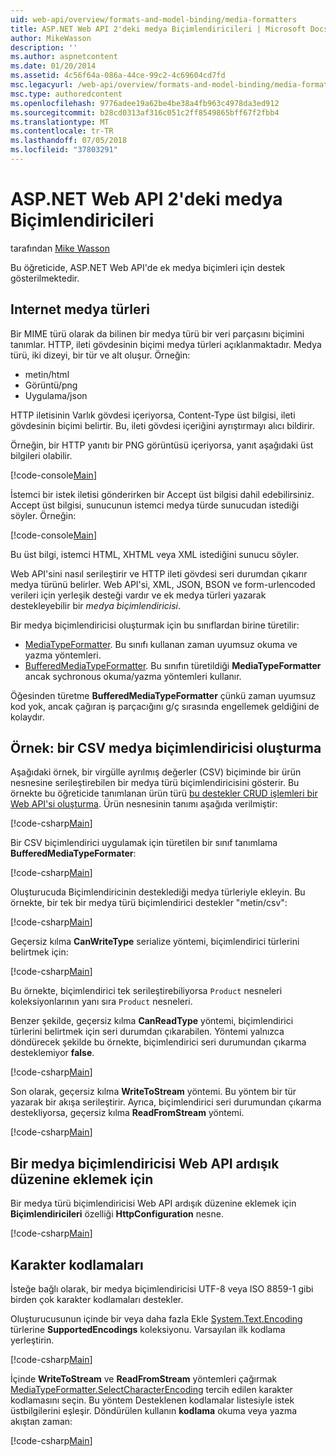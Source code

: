 ```yaml
---
uid: web-api/overview/formats-and-model-binding/media-formatters
title: ASP.NET Web API 2'deki medya Biçimlendiricileri | Microsoft Docs
author: MikeWasson
description: ''
ms.author: aspnetcontent
ms.date: 01/20/2014
ms.assetid: 4c56f64a-086a-44ce-99c2-4c69604cd7fd
msc.legacyurl: /web-api/overview/formats-and-model-binding/media-formatters
msc.type: authoredcontent
ms.openlocfilehash: 9776adee19a62be4be38a4fb963c4978da3ed912
ms.sourcegitcommit: b28cd0313af316c051c2ff8549865bff67f2fbb4
ms.translationtype: MT
ms.contentlocale: tr-TR
ms.lasthandoff: 07/05/2018
ms.locfileid: "37803291"
---
```

<a name="media-formatters-in-aspnet-web-api-2"></a>ASP.NET Web API 2'deki medya Biçimlendiricileri
====================
tarafından [Mike Wasson](https://github.com/MikeWasson)

Bu öğreticide, ASP.NET Web API'de ek medya biçimleri için destek gösterilmektedir.

## <a name="internet-media-types"></a>Internet medya türleri

Bir MIME türü olarak da bilinen bir medya türü bir veri parçasını biçimini tanımlar. HTTP, ileti gövdesinin biçimi medya türleri açıklanmaktadır. Medya türü, iki dizeyi, bir tür ve alt oluşur. Örneğin:

- metin/html
- Görüntü/png
- Uygulama/json

HTTP iletisinin Varlık gövdesi içeriyorsa, Content-Type üst bilgisi, ileti gövdesinin biçimi belirtir. Bu, ileti gövdesi içeriğini ayrıştırmayı alıcı bildirir.

Örneğin, bir HTTP yanıtı bir PNG görüntüsü içeriyorsa, yanıt aşağıdaki üst bilgileri olabilir.

[!code-console[Main](media-formatters/samples/sample1.cmd)]

İstemci bir istek iletisi gönderirken bir Accept üst bilgisi dahil edebilirsiniz. Accept üst bilgisi, sunucunun istemci medya türde sunucudan istediği söyler. Örneğin:

[!code-console[Main](media-formatters/samples/sample2.cmd)]

Bu üst bilgi, istemci HTML, XHTML veya XML istediğini sunucu söyler.

Web API'sini nasıl serileştirir ve HTTP ileti gövdesi seri durumdan çıkarır medya türünü belirler. Web API'si, XML, JSON, BSON ve form-urlencoded verileri için yerleşik desteği vardır ve ek medya türleri yazarak destekleyebilir bir *medya biçimlendiricisi*.

Bir medya biçimlendiricisi oluşturmak için bu sınıflardan birine türetilir:

- [MediaTypeFormatter](https://msdn.microsoft.com/library/system.net.http.formatting.mediatypeformatter.aspx). Bu sınıfı kullanan zaman uyumsuz okuma ve yazma yöntemleri.
- [BufferedMediaTypeFormatter](https://msdn.microsoft.com/library/system.net.http.formatting.bufferedmediatypeformatter.aspx). Bu sınıfın türetildiği **MediaTypeFormatter** ancak sychronous okuma/yazma yöntemleri kullanır.

Öğesinden türetme **BufferedMediaTypeFormatter** çünkü zaman uyumsuz kod yok, ancak çağıran iş parçacığını g/ç sırasında engellemek geldiğini de kolaydır.

## <a name="example-creating-a-csv-media-formatter"></a>Örnek: bir CSV medya biçimlendiricisi oluşturma

Aşağıdaki örnek, bir virgülle ayrılmış değerler (CSV) biçiminde bir ürün nesnesine serileştirebilen bir medya türü biçimlendiricisini gösterir. Bu örnekte bu öğreticide tanımlanan ürün türü [bu destekler CRUD işlemleri bir Web API'si oluşturma](../older-versions/creating-a-web-api-that-supports-crud-operations.md). Ürün nesnesinin tanımı aşağıda verilmiştir:

[!code-csharp[Main](media-formatters/samples/sample3.cs)]

Bir CSV biçimlendirici uygulamak için türetilen bir sınıf tanımlama **BufferedMediaTypeFormater**:

[!code-csharp[Main](media-formatters/samples/sample4.cs)]

Oluşturucuda Biçimlendiricinin desteklediği medya türleriyle ekleyin. Bu örnekte, bir tek bir medya türü biçimlendirici destekler &quot;metin/csv&quot;:

[!code-csharp[Main](media-formatters/samples/sample5.cs)]

Geçersiz kılma **CanWriteType** serialize yöntemi, biçimlendirici türlerini belirtmek için:

[!code-csharp[Main](media-formatters/samples/sample6.cs)]

Bu örnekte, biçimlendirici tek serileştirebiliyorsa `Product` nesneleri koleksiyonlarının yanı sıra `Product` nesneleri.

Benzer şekilde, geçersiz kılma **CanReadType** yöntemi, biçimlendirici türlerini belirtmek için seri durumdan çıkarabilen. Yöntemi yalnızca döndürecek şekilde bu örnekte, biçimlendirici seri durumundan çıkarma desteklemiyor **false**.

[!code-csharp[Main](media-formatters/samples/sample7.cs)]

Son olarak, geçersiz kılma **WriteToStream** yöntemi. Bu yöntem bir tür yazarak bir akışa serileştirir. Ayrıca, biçimlendirici seri durumundan çıkarma destekliyorsa, geçersiz kılma **ReadFromStream** yöntemi.

[!code-csharp[Main](media-formatters/samples/sample8.cs)]

## <a name="adding-a-media-formatter-to-the-web-api-pipeline"></a>Bir medya biçimlendiricisi Web API ardışık düzenine eklemek için

Bir medya türü biçimlendiricisi Web API ardışık düzenine eklemek için **Biçimlendiricileri** özelliği **HttpConfiguration** nesne.

[!code-csharp[Main](media-formatters/samples/sample9.cs)]

## <a name="character-encodings"></a>Karakter kodlamaları

İsteğe bağlı olarak, bir medya biçimlendiricisi UTF-8 veya ISO 8859-1 gibi birden çok karakter kodlamaları destekler.

Oluşturucusunun içinde bir veya daha fazla Ekle [System.Text.Encoding](https://msdn.microsoft.com/library/system.text.encoding.aspx) türlerine **SupportedEncodings** koleksiyonu. Varsayılan ilk kodlama yerleştirin.

[!code-csharp[Main](media-formatters/samples/sample10.cs?highlight=6-7)]

İçinde **WriteToStream** ve **ReadFromStream** yöntemleri çağırmak [MediaTypeFormatter.SelectCharacterEncoding](https://msdn.microsoft.com/library/hh969054.aspx) tercih edilen karakter kodlamasını seçin. Bu yöntem Desteklenen kodlamalar listesiyle istek üstbilgilerini eşleşir. Döndürülen kullanın **kodlama** okuma veya yazma akıştan zaman:

[!code-csharp[Main](media-formatters/samples/sample11.cs?highlight=3,5)]
